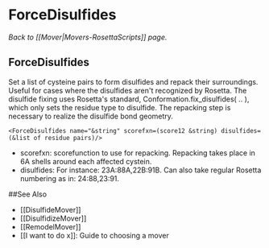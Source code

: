 # ForceDisulfides
*Back to [[Mover|Movers-RosettaScripts]] page.*
## ForceDisulfides

Set a list of cysteine pairs to form disulfides and repack their surroundings. Useful for cases where the disulfides aren't recognized by Rosetta. The disulfide fixing uses Rosetta's standard, Conformation.fix\_disulfides( .. ), which only sets the residue type to disulfide. The repacking step is necessary to realize the disulfide bond geometry.

```
<ForceDisulfides name="&string" scorefxn=(score12 &string) disulfides=(&list of residue pairs)/>
```

-   scorefxn: scorefunction to use for repacking. Repacking takes place in 6A shells around each affected cystein.
-   disulfides: For instance: 23A:88A,22B:91B. Can also take regular Rosetta numbering as in: 24:88,23:91.


##See Also

* [[DisulfideMover]]
* [[DisulfidizeMover]]
* [[RemodelMover]]
* [[I want to do x]]: Guide to choosing a mover
